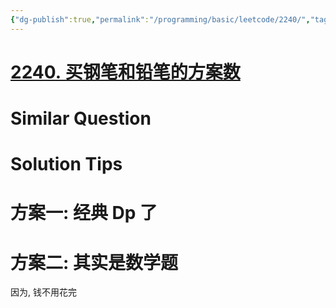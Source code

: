 ```yaml
---
{"dg-publish":true,"permalink":"/programming/basic/leetcode/2240/","tags":["leetcode/dp/numebr-of-ways","leetcode/math","leetcode/unsolved"]}
---
```



# [2240. 买钢笔和铅笔的方案数](https://leetcode.cn/problems/number-of-ways-to-buy-pens-and-pencils/)

# Similar Question

# Solution Tips

# 方案一: 经典 Dp 了

# 方案二: 其实是数学题

因为, 钱不用花完
